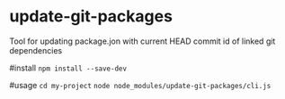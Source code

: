 # update-git-packages
Tool for updating package.jon with current HEAD commit id of linked git dependencies

#install
`npm install --save-dev `

#usage
`cd my-project`
`node node_modules/update-git-packages/cli.js`
